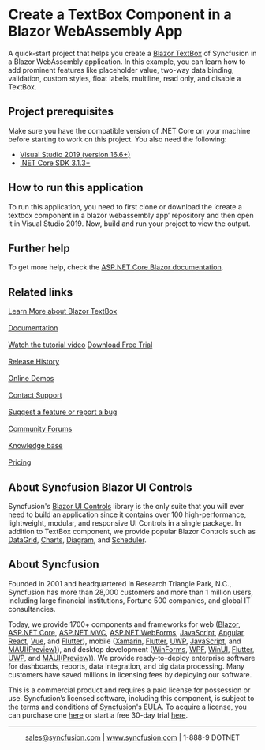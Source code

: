 # Create a TextBox Component in a Blazor WebAssembly App

A quick-start project that helps you create a [Blazor TextBox](https://www.syncfusion.com/blazor-components/blazor-textbox) of Syncfusion in a Blazor WebAssembly application. In this example, you can learn how to add prominent features like placeholder value, two-way data binding, validation, custom styles, float labels, multiline, read only, and disable a TextBox.

## Project prerequisites
Make sure you have the compatible version of .NET Core on your machine before starting to work on this project. You also need the following:
* [Visual Studio 2019 (version 16.6+)]( https://visualstudio.microsoft.com/downloads)
* [.NET Core SDK 3.1.3+](https://dotnet.microsoft.com/download/dotnet-core/3.1)

## How to run this application
To run this application, you need to first clone or download the ‘create a textbox component in a blazor webassembly app’ repository and then open it in Visual Studio 2019. Now, build and run your project to view the output.

## Further help

To get more help, check the [ASP.NET Core Blazor documentation](https://docs.microsoft.com/en-us/aspnet/core/blazor).

## Related links
[Learn More about Blazor TextBox](https://www.syncfusion.com/blazor-components/blazor-textbox?utm_source=github&utm_medium=listing&utm_campaign=blazor-textbox-github-samples)<br/><br/>
[Documentation](https://blazor.syncfusion.com/documentation/textbox/getting-started?utm_source=github&utm_medium=listing&utm_campaign=blazor-textbox-github-samples)<br/><br/>
[Watch the tutorial video](https://www.syncfusion.com/tutorial-videos/blazor/textbox?utm_source=github&utm_medium=listing&utm_campaign=blazor-textbox-github-samples)
[Download Free Trial](https://www.syncfusion.com/downloads/blazor-samples?utm_source=github&utm_medium=listing&utm_campaign=blazor-textbox-github-samples)<br/><br/>
[Release History](https://blazor.syncfusion.com/documentation/release-notes/19.4.38?type=all?utm_source=github&utm_medium=listing&utm_campaign=blazor-textbox-github-samples)<br/><br/>
[Online Demos](https://blazor.syncfusion.com/demos/textbox/default-functionalities?theme=fluent?utm_source=github&utm_medium=listing&utm_campaign=blazor-textbox-github-samples)<br/><br/>
[Contact Support](https://www.syncfusion.com/support/directtrac/incidents/newincident/?utm_source=github&utm_medium=listing&utm_campaign=blazor-textbox-github-samples)<br/><br/>
[Suggest a feature or report a bug](https://www.syncfusion.com/feedback/blazor?utm_source=github&utm_medium=listing&utm_campaign=blazor-textbox-github-samples)<br/><br/>
[Community Forums](https://www.syncfusion.com/forums?utm_source=github&utm_medium=listing&utm_campaign=blazor-textbox-github-samples)<br/><br/>
[Knowledge base](https://www.syncfusion.com/kb?utm_source=github&utm_medium=listing&utm_campaign=blazor-textbox-github-samples)<br/><br/>
[Pricing](https://www.syncfusion.com/sales/products/blazor?utm_source=github&utm_medium=listing&utm_campaign=blazor-textbox-github-samples)

## About Syncfusion Blazor UI Controls
Syncfusion's [Blazor UI Controls](https://www.syncfusion.com/blazor-components?utm_source=github&utm_medium=listing&utm_campaign=blazor-textbox-github-samples) library is the only suite that you will ever need to build an application since it contains over 100 high-performance, lightweight, modular, and responsive UI Controls in a single package. In addition to TextBox component, we provide popular Blazor Controls such as [DataGrid](https://www.syncfusion.com/blazor-components/blazor-datagrid?utm_source=github&utm_medium=listing&utm_campaign=blazor-textbox-github-samples), [Charts](https://www.syncfusion.com/blazor-components/blazor-charts?utm_source=github&utm_medium=listing&utm_campaign=blazor-textbox-github-samples), [Diagram](https://www.syncfusion.com/blazor-components/blazor-diagram?utm_source=github&utm_medium=listing&utm_campaign=blazor-textbox-github-samples), and [Scheduler](https://www.syncfusion.com/blazor-components/blazor-scheduler?utm_source=github&utm_medium=listing&utm_campaign=blazor-textbox-github-samples).

## About Syncfusion
Founded in 2001 and headquartered in Research Triangle Park, N.C., Syncfusion has more than 28,000 customers and more than 1 million users, including large financial institutions, Fortune 500 companies, and global IT consultancies.

Today, we provide 1700+ components and frameworks for web ([Blazor](https://www.syncfusion.com/blazor-components?utm_source=github&utm_medium=listing&utm_campaign=blazor-textbox-github-samples), [ASP.NET Core](https://www.syncfusion.com/aspnet-core-ui-controls?utm_source=github&utm_medium=listing&utm_campaign=blazor-textbox-github-samples), [ASP.NET MVC](https://www.syncfusion.com/aspnet-mvc-ui-controls?utm_source=github&utm_medium=listing&utm_campaign=blazor-textbox-github-samples), [ASP.NET WebForms](https://www.syncfusion.com/jquery/aspnet-webforms-ui-controls?utm_source=github&utm_medium=listing&utm_campaign=blazor-textbox-github-samples), [JavaScript](https://www.syncfusion.com/javascript-ui-controls?utm_source=github&utm_medium=listing&utm_campaign=blazor-textbox-github-samples), [Angular](https://www.syncfusion.com/angular-ui-components?utm_source=github&utm_medium=listing&utm_campaign=blazor-textbox-github-samples), [React](https://www.syncfusion.com/react-ui-components?utm_source=github&utm_medium=listing&utm_campaign=blazor-textbox-github-samples), [Vue](https://www.syncfusion.com/vue-ui-components?utm_source=github&utm_medium=listing&utm_campaign=blazor-textbox-github-samples), and [Flutter](https://www.syncfusion.com/flutter-widgets?utm_source=github&utm_medium=listing&utm_campaign=blazor-textbox-github-samples)), mobile ([Xamarin](https://www.syncfusion.com/xamarin-ui-controls?utm_source=github&utm_medium=listing&utm_campaign=blazor-textbox-github-samples), [Flutter](https://www.syncfusion.com/flutter-widgets?utm_source=github&utm_medium=listing&utm_campaign=blazor-textbox-github-samples), [UWP](https://www.syncfusion.com/uwp-ui-controls?utm_source=github&utm_medium=listing&utm_campaign=blazor-textbox-github-samples), [JavaScript](https://www.syncfusion.com/javascript-ui-controls?utm_source=github&utm_medium=listing&utm_campaign=blazor-textbox-github-samples), and [MAUI(Preview)](https://www.syncfusion.com/maui-controls?utm_source=github&utm_medium=listing&utm_campaign=blazor-textbox-github-samples)), and desktop development ([WinForms](https://www.syncfusion.com/blazor-ui-controls?utm_source=github&utm_medium=listing&utm_campaign=blazor-textbox-github-samples), [WPF](https://www.syncfusion.com/wpf-ui-controls?utm_source=github&utm_medium=listing&utm_campaign=blazor-textbox-github-samples), [WinUI](https://www.syncfusion.com/winui-controls?utm_source=github&utm_medium=listing&utm_campaign=blazor-textbox-github-samples), [Flutter](https://www.syncfusion.com/flutter-widgets?utm_source=github&utm_medium=listing&utm_campaign=blazor-textbox-github-samples), [UWP](https://www.syncfusion.com/uwp-ui-controls?utm_source=github&utm_medium=listing&utm_campaign=blazor-textbox-github-samples), and [MAUI(Preview)](https://www.syncfusion.com/maui-controls?utm_source=github&utm_medium=listing&utm_campaign=blazor-textbox-github-samples)). We provide ready-to-deploy enterprise software for dashboards, reports, data integration, and big data processing. Many customers have saved millions in licensing fees by deploying our software.

This is a commercial product and requires a paid license for possession or use. Syncfusion’s licensed software, including this component, is subject to the terms and conditions of [Syncfusion's EULA](https://www.syncfusion.com/eula/es/?utm_source=github&utm_medium=listing&utm_campaign=blazor-textbox-github-samples). To acquire a license, you can purchase one [here]( https://www.syncfusion.com/sales/products/blazor?utm_source=github&utm_medium=listing&utm_campaign=blazor-textbox-github-samples) or start a free 30-day trial [here](https://www.syncfusion.com/account/manage-trials/start-trials?utm_source=github&utm_medium=listing&utm_campaign=blazor-textbox-github-samples).

<hr style="height:0.3px;border:none;color:lightgrey;background-color:lightgrey;" />

<p align="center">
  <a href="mailto:sales@syncfusion.com?Subject=Syncfusion Blazor TextBox- Github" target="_top">sales@syncfusion.com</a> | <a href="https://www.syncfusion.com?utm_source=github&utm_medium=listing&utm_campaign=blazor-textbox-github-samples">www.syncfusion.com</a> | 1-888-9 DOTNET <br>
</p>
